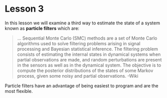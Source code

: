 # Lesson 3

In this lesson we will examine a third way to estimate the state of a system known as **particle filters** which are:

> ... Sequential Monte Carlo (SMC) methods are a set of Monte Carlo algorithms used to solve filtering problems arising in signal processing and Bayesian statistical inference. The filtering problem consists of estimating the internal states in dynamical systems when partial observations are made, and random perturbations are present in the sensors as well as in the dynamical system. The objective is to compute the posterior distributions of the states of some Markov process, given some noisy and partial observations. -Wiki

Particle filters have an advantage of being easiest to program and are the most flexible.

